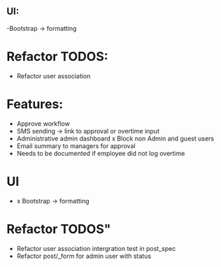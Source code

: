 
## UI:
-Bootstrap -> formatting

# Refactor TODOS:
- Refactor user association

# Features:
- Approve workflow
- SMS sending -> link to approval or overtime input
- Administrative admin dashboard
x Block non Admin and guest users
- Email summary to managers for approval
- Needs to be documented if employee did not log overtime

# UI
- x Bootstrap -> formatting

# Refactor TODOS"
- Refactor user association intergration test in post_spec
- Refactor post/_form for admin user with status
